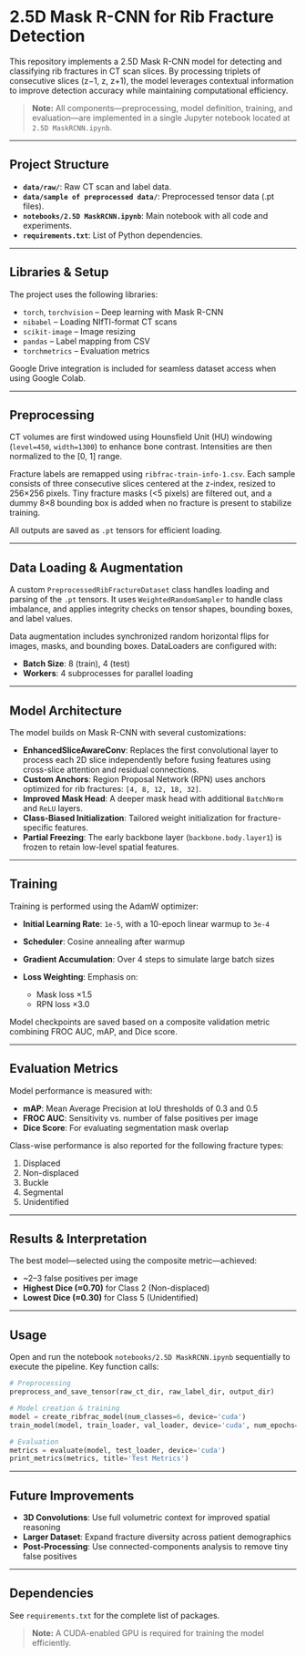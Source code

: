 # 2.5D Mask R-CNN for Rib Fracture Detection

This repository implements a 2.5D Mask R-CNN model for detecting and classifying rib fractures in CT scan slices. By processing triplets of consecutive slices (z−1, z, z+1), the model leverages contextual information to improve detection accuracy while maintaining computational efficiency.

> **Note:** All components—preprocessing, model definition, training, and evaluation—are implemented in a single Jupyter notebook located at `2.5D MaskRCNN.ipynb`.

---

## Project Structure

* **`data/raw/`**: Raw CT scan and label data.
* **`data/sample of preprocessed data/`**: Preprocessed tensor data (.pt files).
* **`notebooks/2.5D MaskRCNN.ipynb`**: Main notebook with all code and experiments.
* **`requirements.txt`**: List of Python dependencies.

---

## Libraries & Setup

The project uses the following libraries:

* `torch`, `torchvision` – Deep learning with Mask R-CNN
* `nibabel` – Loading NIfTI-format CT scans
* `scikit-image` – Image resizing
* `pandas` – Label mapping from CSV
* `torchmetrics` – Evaluation metrics

Google Drive integration is included for seamless dataset access when using Google Colab.

---

## Preprocessing

CT volumes are first windowed using Hounsfield Unit (HU) windowing (`level=450`, `width=1300`) to enhance bone contrast. Intensities are then normalized to the \[0, 1] range.

Fracture labels are remapped using `ribfrac-train-info-1.csv`. Each sample consists of three consecutive slices centered at the z-index, resized to 256×256 pixels. Tiny fracture masks (<5 pixels) are filtered out, and a dummy 8×8 bounding box is added when no fracture is present to stabilize training.

All outputs are saved as `.pt` tensors for efficient loading.

---

## Data Loading & Augmentation

A custom `PreprocessedRibFractureDataset` class handles loading and parsing of the `.pt` tensors. It uses `WeightedRandomSampler` to handle class imbalance, and applies integrity checks on tensor shapes, bounding boxes, and label values.

Data augmentation includes synchronized random horizontal flips for images, masks, and bounding boxes. DataLoaders are configured with:

* **Batch Size**: 8 (train), 4 (test)
* **Workers**: 4 subprocesses for parallel loading

---

## Model Architecture

The model builds on Mask R-CNN with several customizations:

* **EnhancedSliceAwareConv**: Replaces the first convolutional layer to process each 2D slice independently before fusing features using cross-slice attention and residual connections.
* **Custom Anchors**: Region Proposal Network (RPN) uses anchors optimized for rib fractures: `[4, 8, 12, 18, 32]`.
* **Improved Mask Head**: A deeper mask head with additional `BatchNorm` and `ReLU` layers.
* **Class-Biased Initialization**: Tailored weight initialization for fracture-specific features.
* **Partial Freezing**: The early backbone layer (`backbone.body.layer1`) is frozen to retain low-level spatial features.

---

## Training

Training is performed using the AdamW optimizer:

* **Initial Learning Rate**: `1e-5`, with a 10-epoch linear warmup to `3e-4`
* **Scheduler**: Cosine annealing after warmup
* **Gradient Accumulation**: Over 4 steps to simulate large batch sizes
* **Loss Weighting**: Emphasis on:

  * Mask loss ×1.5
  * RPN loss ×3.0

Model checkpoints are saved based on a composite validation metric combining FROC AUC, mAP, and Dice score.

---

## Evaluation Metrics

Model performance is measured with:

* **mAP**: Mean Average Precision at IoU thresholds of 0.3 and 0.5
* **FROC AUC**: Sensitivity vs. number of false positives per image
* **Dice Score**: For evaluating segmentation mask overlap

Class-wise performance is also reported for the following fracture types:

1. Displaced
2. Non-displaced
3. Buckle
4. Segmental
5. Unidentified

---

## Results & Interpretation

The best model—selected using the composite metric—achieved:

* \~2–3 false positives per image
* **Highest Dice (≈0.70)** for Class 2 (Non-displaced)
* **Lowest Dice (≈0.30)** for Class 5 (Unidentified)

---

## Usage

Open and run the notebook `notebooks/2.5D MaskRCNN.ipynb` sequentially to execute the pipeline. Key function calls:

```python
# Preprocessing
preprocess_and_save_tensor(raw_ct_dir, raw_label_dir, output_dir)

# Model creation & training
model = create_ribfrac_model(num_classes=6, device='cuda')
train_model(model, train_loader, val_loader, device='cuda', num_epochs=20)

# Evaluation
metrics = evaluate(model, test_loader, device='cuda')
print_metrics(metrics, title='Test Metrics')
```

---

## Future Improvements

* **3D Convolutions**: Use full volumetric context for improved spatial reasoning
* **Larger Dataset**: Expand fracture diversity across patient demographics
* **Post-Processing**: Use connected-components analysis to remove tiny false positives

---

## Dependencies

See `requirements.txt` for the complete list of packages.

> **Note:** A CUDA-enabled GPU is required for training the model efficiently.
